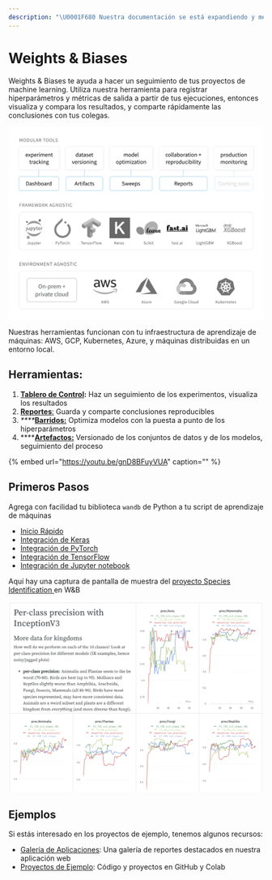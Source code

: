 ```yaml
---
description: "\U0001F680 Nuestra documentación se está expandiendo y mejorando rápidamente. Consulte la versión en inglés para obtener la documentación más actualizada."
---
```


# Weights & Biases

Weights & Biases te ayuda a hacer un seguimiento de tus proyectos de machine learning. Utiliza nuestra herramienta para registrar hiperparámetros y métricas de salida a partir de tus ejecuciones, entonces visualiza y compara los resultados, y comparte rápidamente las conclusiones con tus colegas.

![](.gitbook/assets/workflow-june-2020-v1.png)

Nuestras herramientas funcionan con tu infraestructura de aprendizaje de máquinas: AWS, GCP, Kubernetes, Azure, y máquinas distribuidas en un entorno local.

## Herramientas:

1. [ **Tablero de Control**](https://app.gitbook.com/@weights-and-biases/s/docs/~/drafts/-MSE5wb_w0OIkMnBtwQJ/v/espanol/app)**:** Haz un seguimiento de los experimentos, visualiza los resultados
2.  [**Reportes**:](https://app.gitbook.com/@weights-and-biases/s/docs/~/drafts/-MSE5wb_w0OIkMnBtwQJ/v/espanol/reports) Guarda y comparte conclusiones reproducibles
3.  _****_[**Barridos:**](https://app.gitbook.com/@weights-and-biases/s/docs/~/drafts/-MSE5wb_w0OIkMnBtwQJ/v/espanol/sweeps) Optimiza modelos con la puesta a punto de los hiperparámetros
4.  ****[**Artefactos:**](https://app.gitbook.com/@weights-and-biases/s/docs/~/drafts/-MSE5wb_w0OIkMnBtwQJ/v/espanol/artifacts) Versionado de los conjuntos de datos y de los modelos, seguimiento del proceso

{% embed url="https://youtu.be/gnD8BFuyVUA" caption="" %}

## Primeros Pasos

 Agrega con facilidad tu biblioteca `wandb` de Python a tu script de aprendizaje de máquinas

*  [Inicio Rápido](https://app.gitbook.com/@weights-and-biases/s/docs/~/drafts/-MSE5wb_w0OIkMnBtwQJ/v/espanol/quickstart)
* [Integración de Keras](https://app.gitbook.com/@weights-and-biases/s/docs/~/drafts/-MSE5wb_w0OIkMnBtwQJ/v/espanol/integrations/keras)
*  [Integración de PyTorch](https://app.gitbook.com/@weights-and-biases/s/docs/~/drafts/-MSE5wb_w0OIkMnBtwQJ/v/espanol/integrations/pytorch)
*  [Integración de TensorFlow](https://app.gitbook.com/@weights-and-biases/s/docs/~/drafts/-MSE5wb_w0OIkMnBtwQJ/v/espanol/integrations/tensorflow)
*  [Integración de Jupyter notebook](https://app.gitbook.com/@weights-and-biases/s/docs/~/drafts/-MSE5wb_w0OIkMnBtwQJ/v/espanol/integrations/jupyter)

 Aquí hay una captura de pantalla de muestra del [proyecto Species Identification ](https://wandb.ai/stacey/curr_learn/reports?view=stacey%2FSpecies%20Identification)en W&B

![](.gitbook/assets/screen-shot-2020-08-07-at-1.16.16-pm.png)

##  Ejemplos

Si estás interesado en los proyectos de ejemplo, tenemos algunos recursos:

*  [Galería de Aplicaciones](https://app.wandb.ai/gallery): Una galería de reportes destacados en nuestra aplicación web
* [Proyectos de Ejemplo](https://app.gitbook.com/@weights-and-biases/s/docs/~/drafts/-MSE5wb_w0OIkMnBtwQJ/v/espanol/examples): Código y proyectos en GitHub y Colab

